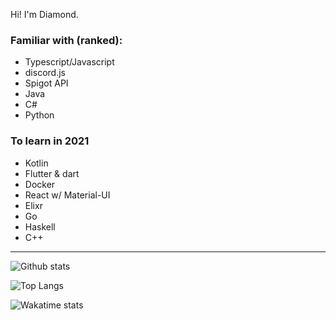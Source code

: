 Hi! I'm Diamond.

### Familiar with (ranked):
 - Typescript/Javascript
 - discord.js
 - Spigot API
 - Java
 - C#
 - Python

### To learn in 2021
 - Kotlin
 - Flutter & dart
 - Docker
 - React w/ Material-UI
 - Elixr
 - Go
 - Haskell
 - C++
---
![Github stats](https://github-readme-stats.vercel.app/api?username=DiamondMiner88&theme=tokyonight&show_icons=true&hide_border=true&hide_rank=true)

![Top Langs](https://github-readme-stats.vercel.app/api/top-langs/?username=DiamondMiner88&theme=tokyonight&layout=compact&show_icons=true&hide_border=true&langs_count=8&card_width=450)

![Wakatime stats](https://github-readme-stats.vercel.app/api/wakatime?username=Diamond&theme=tokyonight&hide_border=true&layout=compact)
